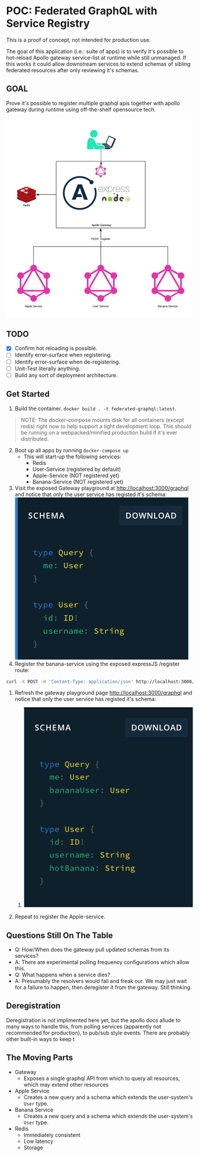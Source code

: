 # POC: Federated GraphQL with Service Registry

This is a proof of concept, not intended for production use.

The goal of this application (i.e.: suite of apps) is to verify it's possible to hot-reload Apollo gateway service-list at runtime while still unmanaged. If this works it could allow downstream services to extend schemas of sibling federated resources after only reviewing it's schemas.

## GOAL

Prove it's possible to register multiple graphql apis together with apollo gateway during runtime using off-the-shelf opensource tech.

![architecture diagram](./assets/architecture.png)

## TODO

- [x] Confirm hot reloading is possible.
- [ ] Identify error-surface when registering.
- [ ] Identify error-surface when de-registering.
- [ ] Unit-Test literally anything.
- [ ] Build any sort of deployment architecture.

## Get Started

1. Build the container. `docker build . -t federated-graphql:latest`.
> NOTE: The docker-compose mounts disk for all containers (except redis) right now to help support a tight development loop. This should be running on a webpacked/minified production build if it's ever distributed.
2. Boot up all apps by running `docker-compose up`
    - This will start-up the following services:
      - Redis
      - User-Service (registered by default)
      - Apple-Service (NOT registered yet)
      - Banana-Service (NOT registered yet)
3. Visit the exposed Gateway playground at [http://localhost:3000/graphql](http://localhost:3000/graphql) and notice that only the user service has registed it's schema:
![only user](assets/gateway-playground.png)
3. Register the banana-service using the exposed expressJS /register route:

```bash
curl -X POST -H 'Content-Type: application/json' http://localhost:3000/register -d '{"name":"banana-user","url":"http://banana-service:3000"}'
```

1. Refresh the gateway playground page [http://localhost:3000/graphql](http://localhost:3000/graphql) and notice that only the user service has registed it's schema:
   1. ![only user](assets/gateway-playground2.png)

1. Repeat to register the Apple-service.

## Questions Still On The Table

- Q: How/When does the gateway pull updated schemas from its services?
- A: There are experimental polling frequency configurations which allow this.
- Q: What happens when a service dies?
- A: Presumably the resolvers would fail and freak our. We may just wait for a failure to happen, then deregister it from the gateway. Still thinking.

## Deregistration

Deregistration is not implimented here yet, but the apollo docs allude to many ways to handle this, from polling services (apparently not recommended for production), to pub/sub style events. There are probably other built-in ways to keep t

## The Moving Parts

- Gateway
  - Exposes a single graphql API from which to query all resources, which may extend other resources
- Apple Service
  - Creates a new query and a schema which extends the user-system's `User` type.
- Banana Service
  - Creates a new query and a schema which extends the user-system's `User` type.
- Redis
  - Immediately consistent
  - Low latency
  - Storage
